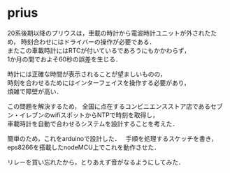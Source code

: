 # prius

20系後期以降のプリウスは，車載の時計から電波時計ユニットが外されたため，
時刻合わせにはドライバーの操作が必要である．  
またこの車載時計にはRTCが付いているであろうにもかかわらず，  
1か月の間でおよそ60秒の誤差を生じる．  

時計には正確な時間が表示されることが望ましいものの，  
時刻を合わせるためにはインターフェイスを操作する必要があり，  
煩雑で障壁が高い．  

この問題を解決するため，
全国に点在するコンビニエンスストア店であるセブン・イレブンのwifiスポットからNTPで時刻を取得し，  
車載時計を自動で合わせるシステムを設計することを考えた．

簡単のため，これをarduinoで設計した．  
手順を処理するスケッチを書き，eps8266を搭載したnodeMCU上でこれを動作させた．  

リレーを買い忘れたから，とりあえず音がなるようにしてみた．  
